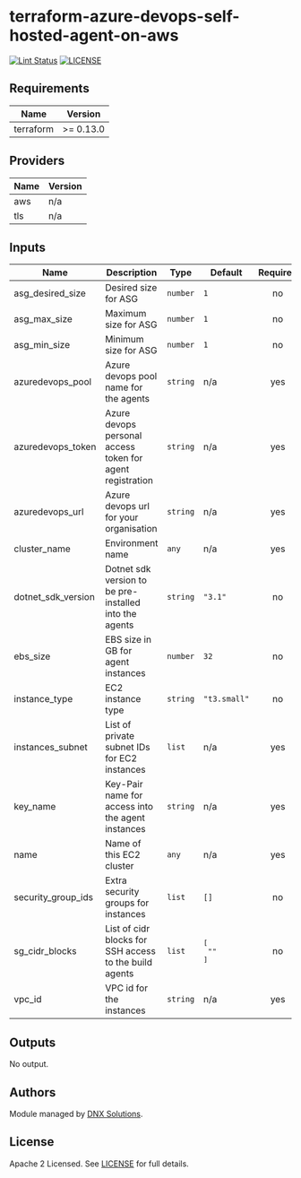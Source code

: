 # terraform-azure-devops-self-hosted-agent-on-aws

[![Lint Status](https://github.com/DNXLabs/terraform-aws-template/workflows/Lint/badge.svg)](https://github.com/DNXLabs/terraform-aws-template/actions)
[![LICENSE](https://img.shields.io/github/license/DNXLabs/terraform-aws-template)](https://github.com/DNXLabs/terraform-aws-template/blob/master/LICENSE)

<!--- BEGIN_TF_DOCS --->

## Requirements

| Name | Version |
|------|---------|
| terraform | >= 0.13.0 |

## Providers

| Name | Version |
|------|---------|
| aws | n/a |
| tls | n/a |

## Inputs

| Name | Description | Type | Default | Required |
|------|-------------|------|---------|:--------:|
| asg\_desired\_size | Desired size for ASG | `number` | `1` | no |
| asg\_max\_size | Maximum size for ASG | `number` | `1` | no |
| asg\_min\_size | Minimum size for ASG | `number` | `1` | no |
| azuredevops\_pool | Azure devops pool name for the agents | `string` | n/a | yes |
| azuredevops\_token | Azure devops personal access token for agent registration | `string` | n/a | yes |
| azuredevops\_url | Azure devops url for your organisation | `string` | n/a | yes |
| cluster\_name | Environment name | `any` | n/a | yes |
| dotnet\_sdk\_version | Dotnet sdk version to be pre-installed into the agents | `string` | `"3.1"` | no |
| ebs\_size | EBS size in GB for agent instances | `number` | `32` | no |
| instance\_type | EC2 instance type | `string` | `"t3.small"` | no |
| instances\_subnet | List of private subnet IDs for EC2 instances | `list` | n/a | yes |
| key\_name | Key-Pair name for access into the agent instances | `string` | n/a | yes |
| name | Name of this EC2 cluster | `any` | n/a | yes |
| security\_group\_ids | Extra security groups for instances | `list` | `[]` | no |
| sg\_cidr\_blocks | List of cidr blocks for SSH access to the build agents | `list` | <pre>[<br>  ""<br>]</pre> | no |
| vpc\_id | VPC id for the instances | `string` | n/a | yes |

## Outputs

No output.

<!--- END_TF_DOCS --->

## Authors

Module managed by [DNX Solutions](https://github.com/DNXLabs).

## License

Apache 2 Licensed. See [LICENSE](https://github.com/DNXLabs/terraform-azure-devops-self-hosted-agent-on-aws/blob/master/LICENSE) for full details.
